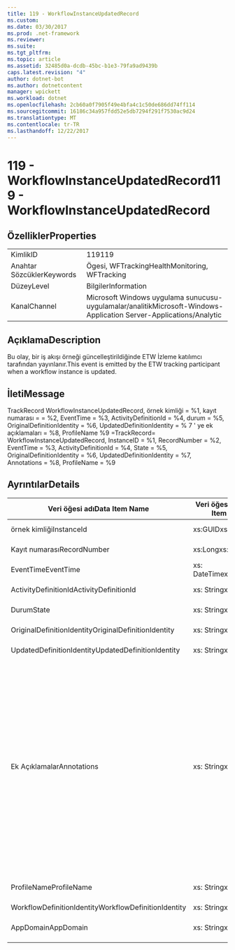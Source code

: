 ```yaml
---
title: 119 - WorkflowInstanceUpdatedRecord
ms.custom: 
ms.date: 03/30/2017
ms.prod: .net-framework
ms.reviewer: 
ms.suite: 
ms.tgt_pltfrm: 
ms.topic: article
ms.assetid: 32485d0a-dcdb-45bc-b1e3-79fa9ad9439b
caps.latest.revision: "4"
author: dotnet-bot
ms.author: dotnetcontent
manager: wpickett
ms.workload: dotnet
ms.openlocfilehash: 2cb60a0f7905f49e4bfa4c1c50de686dd74ff114
ms.sourcegitcommit: 16186c34a957fdd52e5db7294f291f7530ac9d24
ms.translationtype: MT
ms.contentlocale: tr-TR
ms.lasthandoff: 12/22/2017
---
```

# <a name="119---workflowinstanceupdatedrecord"></a><span data-ttu-id="91fb1-102">119 - WorkflowInstanceUpdatedRecord</span><span class="sxs-lookup"><span data-stu-id="91fb1-102">119 - WorkflowInstanceUpdatedRecord</span></span>
## <a name="properties"></a><span data-ttu-id="91fb1-103">Özellikler</span><span class="sxs-lookup"><span data-stu-id="91fb1-103">Properties</span></span>  
  
|||  
|-|-|  
|<span data-ttu-id="91fb1-104">Kimlik</span><span class="sxs-lookup"><span data-stu-id="91fb1-104">ID</span></span>|<span data-ttu-id="91fb1-105">119</span><span class="sxs-lookup"><span data-stu-id="91fb1-105">119</span></span>|  
|<span data-ttu-id="91fb1-106">Anahtar Sözcükler</span><span class="sxs-lookup"><span data-stu-id="91fb1-106">Keywords</span></span>|<span data-ttu-id="91fb1-107">Ögesi, WFTracking</span><span class="sxs-lookup"><span data-stu-id="91fb1-107">HealthMonitoring, WFTracking</span></span>|  
|<span data-ttu-id="91fb1-108">Düzey</span><span class="sxs-lookup"><span data-stu-id="91fb1-108">Level</span></span>|<span data-ttu-id="91fb1-109">Bilgiler</span><span class="sxs-lookup"><span data-stu-id="91fb1-109">Information</span></span>|  
|<span data-ttu-id="91fb1-110">Kanal</span><span class="sxs-lookup"><span data-stu-id="91fb1-110">Channel</span></span>|<span data-ttu-id="91fb1-111">Microsoft Windows uygulama sunucusu-uygulamalar/analitik</span><span class="sxs-lookup"><span data-stu-id="91fb1-111">Microsoft-Windows-Application Server-Applications/Analytic</span></span>|  
  
## <a name="description"></a><span data-ttu-id="91fb1-112">Açıklama</span><span class="sxs-lookup"><span data-stu-id="91fb1-112">Description</span></span>  
 <span data-ttu-id="91fb1-113">Bu olay, bir iş akışı örneği güncelleştirildiğinde ETW İzleme katılımcı tarafından yayınlanır.</span><span class="sxs-lookup"><span data-stu-id="91fb1-113">This event is emitted by the ETW tracking participant when a workflow instance is updated.</span></span>  
  
## <a name="message"></a><span data-ttu-id="91fb1-114">İleti</span><span class="sxs-lookup"><span data-stu-id="91fb1-114">Message</span></span>  
 <span data-ttu-id="91fb1-115">TrackRecord WorkflowInstanceUpdatedRecord, örnek kimliği = %1, kayıt numarası = = %2, EventTime = %3, ActivityDefinitionId = %4, durum = %5, OriginalDefinitionIdentity = %6, UpdatedDefinitionIdentity = % 7 ' ye ek açıklamaları = %8, ProfileName %9 =</span><span class="sxs-lookup"><span data-stu-id="91fb1-115">TrackRecord= WorkflowInstanceUpdatedRecord, InstanceID = %1, RecordNumber = %2, EventTime = %3, ActivityDefinitionId = %4, State = %5, OriginalDefinitionIdentity = %6, UpdatedDefinitionIdentity = %7, Annotations = %8, ProfileName = %9</span></span>  
  
## <a name="details"></a><span data-ttu-id="91fb1-116">Ayrıntılar</span><span class="sxs-lookup"><span data-stu-id="91fb1-116">Details</span></span>  
  
|<span data-ttu-id="91fb1-117">Veri öğesi adı</span><span class="sxs-lookup"><span data-stu-id="91fb1-117">Data Item Name</span></span>|<span data-ttu-id="91fb1-118">Veri öğesi türü</span><span class="sxs-lookup"><span data-stu-id="91fb1-118">Data Item Type</span></span>|<span data-ttu-id="91fb1-119">Açıklama</span><span class="sxs-lookup"><span data-stu-id="91fb1-119">Description</span></span>|  
|--------------------|--------------------|-----------------|  
|<span data-ttu-id="91fb1-120">örnek kimliği</span><span class="sxs-lookup"><span data-stu-id="91fb1-120">InstanceId</span></span>|<span data-ttu-id="91fb1-121">xs:GUID</span><span class="sxs-lookup"><span data-stu-id="91fb1-121">xs:GUID</span></span>|<span data-ttu-id="91fb1-122">İş akışı için örnek kimliği</span><span class="sxs-lookup"><span data-stu-id="91fb1-122">The instance id for the workflow</span></span>|  
|<span data-ttu-id="91fb1-123">Kayıt numarası</span><span class="sxs-lookup"><span data-stu-id="91fb1-123">RecordNumber</span></span>|<span data-ttu-id="91fb1-124">xs:Long</span><span class="sxs-lookup"><span data-stu-id="91fb1-124">xs:long</span></span>|<span data-ttu-id="91fb1-125">Verilmiş kaydı sıra sayısı</span><span class="sxs-lookup"><span data-stu-id="91fb1-125">The sequence number of the emitted record</span></span>|  
|<span data-ttu-id="91fb1-126">EventTime</span><span class="sxs-lookup"><span data-stu-id="91fb1-126">EventTime</span></span>|<span data-ttu-id="91fb1-127">xs: DateTime</span><span class="sxs-lookup"><span data-stu-id="91fb1-127">xs:dateTime</span></span>|<span data-ttu-id="91fb1-128">Olay gösterilen zaman UTC zamanı</span><span class="sxs-lookup"><span data-stu-id="91fb1-128">The time in UTC when the event was emitted</span></span>|  
|<span data-ttu-id="91fb1-129">ActivityDefinitionId</span><span class="sxs-lookup"><span data-stu-id="91fb1-129">ActivityDefinitionId</span></span>|<span data-ttu-id="91fb1-130">xs: String</span><span class="sxs-lookup"><span data-stu-id="91fb1-130">xs:string</span></span>|<span data-ttu-id="91fb1-131">İş akışı Kök etkinlik adı</span><span class="sxs-lookup"><span data-stu-id="91fb1-131">The name of the root activity in the workflow</span></span>|  
|<span data-ttu-id="91fb1-132">Durum</span><span class="sxs-lookup"><span data-stu-id="91fb1-132">State</span></span>|<span data-ttu-id="91fb1-133">xs: String</span><span class="sxs-lookup"><span data-stu-id="91fb1-133">xs:string</span></span>|<span data-ttu-id="91fb1-134">İş akışının geçerli durumu.</span><span class="sxs-lookup"><span data-stu-id="91fb1-134">The current state of the Workflow.</span></span>|  
|<span data-ttu-id="91fb1-135">OriginalDefinitionIdentity</span><span class="sxs-lookup"><span data-stu-id="91fb1-135">OriginalDefinitionIdentity</span></span>|<span data-ttu-id="91fb1-136">xs: String</span><span class="sxs-lookup"><span data-stu-id="91fb1-136">xs:string</span></span>|<span data-ttu-id="91fb1-137">Özgün iş akışı tanımı kimliği</span><span class="sxs-lookup"><span data-stu-id="91fb1-137">The original workflow definition id</span></span>|  
|<span data-ttu-id="91fb1-138">UpdatedDefinitionIdentity</span><span class="sxs-lookup"><span data-stu-id="91fb1-138">UpdatedDefinitionIdentity</span></span>|<span data-ttu-id="91fb1-139">xs: String</span><span class="sxs-lookup"><span data-stu-id="91fb1-139">xs:string</span></span>|<span data-ttu-id="91fb1-140">Güncelleştirilmiş iş akışı tanımı kimliği</span><span class="sxs-lookup"><span data-stu-id="91fb1-140">The updated workflow definition id</span></span>|  
|<span data-ttu-id="91fb1-141">Ek Açıklamalar</span><span class="sxs-lookup"><span data-stu-id="91fb1-141">Annotations</span></span>|<span data-ttu-id="91fb1-142">xs: String</span><span class="sxs-lookup"><span data-stu-id="91fb1-142">xs:string</span></span>|<span data-ttu-id="91fb1-143">Bu olay için eklenen ek açıklamalar.</span><span class="sxs-lookup"><span data-stu-id="91fb1-143">The annotations that were added to this event.</span></span> <span data-ttu-id="91fb1-144">Değerleri bir xml öğesi biçimde depolanır \<öğeleri >\< öğe adı "annotationName" type="System.String =" > annotationValue\</Madde > \< /öğelerini >.</span><span class="sxs-lookup"><span data-stu-id="91fb1-144">The values are stored in an xml element in the format \<items>\< item name = "annotationName" type="System.String">annotationValue\</item>\</items>.</span></span> <span data-ttu-id="91fb1-145">Ek açıklama dizesi içeriyorsa belirtilmişse \<öğeleri / >.</span><span class="sxs-lookup"><span data-stu-id="91fb1-145">If no annotations are specified then the string contains \<items/>.</span></span> <span data-ttu-id="91fb1-146">ETW olay boyutu ETW arabellek boyutu veya bir ETW olayı için en fazla yükü sınırlıdır.</span><span class="sxs-lookup"><span data-stu-id="91fb1-146">The ETW event size is limited by the ETW buffer size or the max payload for an ETW event.</span></span> <span data-ttu-id="91fb1-147">Olay boyutu ETW sınırlarını aşıyor sonra olay ek açıklamalar bırakarak ve ek açıklama değeri ile değiştirerek kesilir \<öğeleri >...  \< /öğelerini >.</span><span class="sxs-lookup"><span data-stu-id="91fb1-147">If the size of the event exceeds the ETW limits, then the event is truncated by dropping the annotations and replacing the annotation value with \<items>...\</items>.</span></span>|  
|<span data-ttu-id="91fb1-148">ProfileName</span><span class="sxs-lookup"><span data-stu-id="91fb1-148">ProfileName</span></span>|<span data-ttu-id="91fb1-149">xs: String</span><span class="sxs-lookup"><span data-stu-id="91fb1-149">xs:string</span></span>|<span data-ttu-id="91fb1-150">Adı veya gösterilmesini bu olay sonuçlandı izleme profili</span><span class="sxs-lookup"><span data-stu-id="91fb1-150">The name or the tracking profile that resulted in this event being emitted</span></span>|  
|<span data-ttu-id="91fb1-151">WorkflowDefinitionIdentity</span><span class="sxs-lookup"><span data-stu-id="91fb1-151">WorkflowDefinitionIdentity</span></span>|<span data-ttu-id="91fb1-152">xs: String</span><span class="sxs-lookup"><span data-stu-id="91fb1-152">xs:string</span></span>|<span data-ttu-id="91fb1-153">İş akışı tanımı kimliği</span><span class="sxs-lookup"><span data-stu-id="91fb1-153">The workflow definition id</span></span>|  
|<span data-ttu-id="91fb1-154">AppDomain</span><span class="sxs-lookup"><span data-stu-id="91fb1-154">AppDomain</span></span>|<span data-ttu-id="91fb1-155">xs: String</span><span class="sxs-lookup"><span data-stu-id="91fb1-155">xs:string</span></span>|<span data-ttu-id="91fb1-156">AppDomain.CurrentDomain.FriendlyName tarafından döndürülen dize.</span><span class="sxs-lookup"><span data-stu-id="91fb1-156">The string returned by AppDomain.CurrentDomain.FriendlyName.</span></span>|
